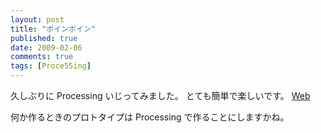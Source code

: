 ```yaml
---
layout: post
title: "ポインポイン"
published: true
date: 2009-02-06
comments: true
tags: [Proce55ing]
---
```


久しぶりに Processing いじってみました。
とても簡単で楽しいです。
[Web](/works/Web/)

何か作るときのプロトタイプは Processing で作ることにしますかね。
